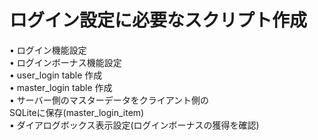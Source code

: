 # ログイン設定に必要なスクリプト作成
• ログイン機能設定  
• ログインボーナス機能設定  
• user_login table 作成  
• master_login table 作成  
• サーバー側のマスターデータをクライアント側の  
SQLiteに保存(master_login_item)  
• ダイアログボックス表示設定(ログインボーナスの獲得を確認)
